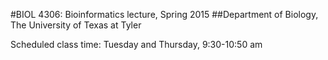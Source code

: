 #BIOL 4306: Bioinformatics lecture, Spring 2015
##Department of Biology, The University of Texas at Tyler

Scheduled class time: Tuesday and Thursday, 9:30-10:50 am

